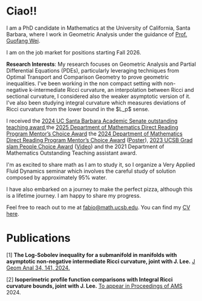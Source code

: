 # Ciao!!

I am a PhD candidate in Mathematics at the University of California, Santa Barbara, where I work in Geometric Analysis under the guidance of [Prof. Guofang Wei](https://web.math.ucsb.edu/~wei/). 

I am on the job market for positions starting Fall 2026.

**Research Interests**:
My research focuses on Geometric Analysis and Partial Differential Equations (PDEs), particularly leveraging techniques from Optimal Transport and Comparison Geometry to prove geometric inequalities.
I've been working in the non compact setting with non-negative k-intermediate Ricci curvature, an interpolation between Ricci and sectional curvature, I considered also the weaker asymptotic version of it. I've also been studying integral curvature which measures deviations of Ricci curvature from the lower bound in the \$L_p\$ sense.

I received the [2024 UC Santa Barbara Academic Senate outstanding teaching award](https://senate.ucsb.edu/~awards/2023-24/),the [2025 Department of Mathematics Direct Reading Program Mentor’s Choice Award](https://www.ucsbdrp.org/) the [2024 Department of Mathematics Direct Reading Program Mentor’s Choice Award](https://www.ucsbdrp.org/) ([Poster](Curvature_Done_Optimally.pdf)), [2023 UCSB Grad slam People Choice Award](https://gradslam.ucsb.edu/past-showcases/2023) ([Video](https://www.youtube.com/live/7XHcjPohTRQ?si=64jPsAc9kK4rlZki&t=2684)) and the 2021 Department of Mathematics Outstanding Teaching assistant award.

I'm as excited to share math as I am to study it, so I organize a Very Applied Fluid Dynamics seminar which involves the careful study of solution composed by approximately 95% water. 

I have also embarked on a journey to make the perfect pizza, although this is a lifetime journey. I am happy to share my progress.

Feel free to reach out to me at [fabio@math.ucsb.edu](mailto:fabio@math.ucsb.edu). You can find my [CV here](CV2025.pdf).

# Publications

[1] **The Log-Sobolev inequality for a submanifold in manifolds with asymptotic non-negative intermediate Ricci curvature, joint with J. Lee.** [J Geom Anal 34, 141, 2024.](https://doi.org/10.1007/s12220-024-01581-1)

[2] **Isoperimetric profile function comparisons with Integral Ricci curvature bounds, joint with J. Lee.** [To appear in Proceedings of AMS](https://arxiv.org/abs/2403.15973) 2024.
